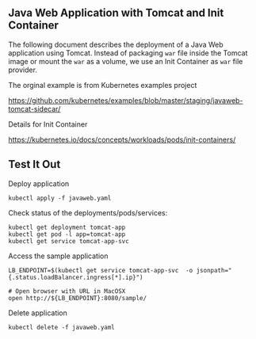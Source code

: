 ## Java Web Application with Tomcat and Init Container

The following document describes the deployment of a Java Web application using Tomcat. Instead of packaging `war` file inside the Tomcat image or mount the `war` as a volume, we use an Init Container as `war` file provider.

The orginal example is from Kubernetes examples project

https://github.com/kubernetes/examples/blob/master/staging/javaweb-tomcat-sidecar/

Details for Init Container

https://kubernetes.io/docs/concepts/workloads/pods/init-containers/

## Test It Out

Deploy application

```
kubectl apply -f javaweb.yaml
```

Check status of the deployments/pods/services:

```
kubectl get deployment tomcat-app
kubectl get pod -l app=tomcat-app
kubectl get service tomcat-app-svc
```

Access the sample application

```
LB_ENDPOINT=$(kubectl get service tomcat-app-svc  -o jsonpath="{.status.loadBalancer.ingress[*].ip}")

# Open browser with URL in MacOSX
open http://${LB_ENDPOINT}:8080/sample/
```

Delete application


```
kubectl delete -f javaweb.yaml
```
